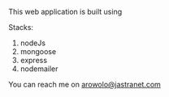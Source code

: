 This web application is built using


Stacks:
1. nodeJs
2. mongoose
3. express
4. nodemailer


You can reach me on arowolo@jastranet.com